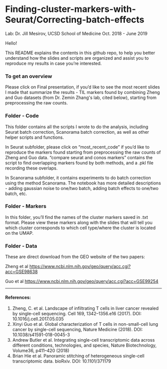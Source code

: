 # Finding-cluster-markers-with-Seurat/Correcting-batch-effects

Lab: Dr. Jill Mesirov, UCSD School of Medicine
Oct. 2018 - June 2019

Hello! 

This README explains the contents in this github repo, to help you better understand how the slides and scripts are organized and assist you to reproduce my results in case you’re interested.

### To get an overview

Please click on Final presentation, if you’d like to see the most recent slides I made that summarize the results - TIL markers found by combining Zheng and Guo datasets (from Dr. Zemin Zhang's lab, cited below), starting from preprocessing the raw counts.

### Folder - Code

This folder contains all the scripts I wrote to do the analysis, including Seurat batch correction, Scanorama batch correction, as well as other helper scripts and functions. 

In Seurat subfolder, please click on “most_recent_code” if you’d like to reproduce the markers found starting from preprocessing the raw counts of Zheng and Guo data. “compare seurat and conos markers” contains the script to find overlapping markers found by both methods, and a .pkl file recording these overlaps.

In Scanorama subfolder, it contains experiments to do batch correction using the method Scanorama. The notebook has more detailed descriptions - adding gaussian noise to one/two batch, adding batch effects to one/two batch, etc.

### Folder - Markers

In this folder, you’ll find the names of the cluster markers saved in .txt format. Please view these markers along with the slides that will tell you which cluster corresponds to which cell type/where the cluster is located on the UMAP.

### Folder - Data

These are direct download from the GEO website of the two papers:

Zheng et al
https://www.ncbi.nlm.nih.gov/geo/query/acc.cgi?acc=GSE98638

Guo et al
https://www.ncbi.nlm.nih.gov/geo/query/acc.cgi?acc=GSE99254

---

#### References:

1.	Zheng, C. et al. Landscape of infiltrating T cells in liver cancer revealed by single-cell sequencing. Cell 169, 1342–1356.e16 (2017). DOI: 10.1016/j.cell.2017.05.035
2.	Xinyi Guo et al. Global characterization of T cells in non-small-cell lung cancer by single-cell sequencing, Nature Medicine (2018). DOI: 10.1038/s41591-018-0045-3
3.	Andrew Butler et al. Integrating single-cell transcriptomic data across different conditions, technologies, and species, Nature Biotechnology, Volume36, p411–420 (2018)
4.	Brian Hie et al. Panoramic stitching of heterogeneous single-cell transcriptomic data. bioRxiv. DOI: 10.1101/371179

